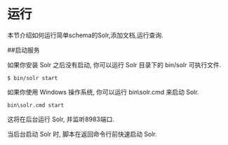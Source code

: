 # 运行

本节介绍如何运行简单schema的Solr,添加文档,运行查询.

##启动服务

如果你安装 Solr 之后没有启动, 你可以运行 Solr 目录下的 bin/solr 可执行文件.

    $ bin/solr start

如果你使用 Windows 操作系统, 你可以运行 bin\solr.cmd 来启动 Solr.

    bin\solr.cmd start

这将在后台运行 Solr, 并监听8983端口.

当后台启动 Solr 时, 脚本在返回命令行前快速启动 Solr.

